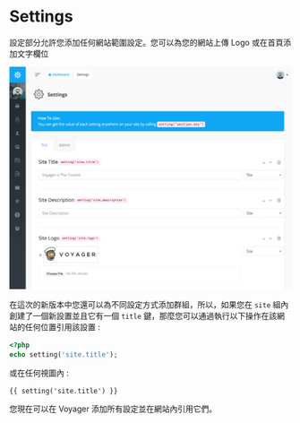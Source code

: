 # Settings

設定部分允許您添加任何網站範圍設定。您可以為您的網站上傳 Logo 或在首頁添加文字欄位

![](../.gitbook/assets/settings.png)

在這次的新版本中您還可以為不同設定方式添加群組，所以，如果您在 `site` 組內創建了一個新設置並且它有一個 `title` 鍵，那麼您可以通過執行以下操作在該網站的任何位置引用該設置 :

```php
<?php
echo setting('site.title');
```

或在任何視圖內 : 

```text
{{ setting('site.title') }}
```

您現在可以在 Voyager 添加所有設定並在網站內引用它們。
